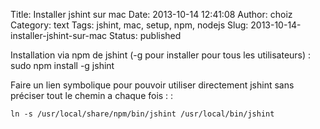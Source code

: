 Title: Installer jshint sur mac
Date: 2013-10-14 12:41:08
Author: choiz
Category: text
Tags: jshint, mac, setup, npm, nodejs
Slug: 2013-10-14-installer-jshint-sur-mac
Status: published

Installation via npm de jshint (-g pour installer pour tous les utilisateurs) :
    sudo npm install -g jshint

Faire un lien symbolique pour pouvoir utiliser directement jshint sans
préciser tout le chemin a chaque fois : :

    ln -s /usr/local/share/npm/bin/jshint /usr/local/bin/jshint
